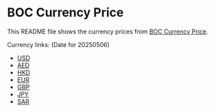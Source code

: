 # BOC Currency Price

This README file shows the currency prices from [BOC Currency Price](https://www.boc.cn/sourcedb/whpj/).

Currency links: (Date for 20250506)

- [USD](https://bocurrencyprice.techina.science/BOC_CURRENCY_PRICE/USD/20250506.json)
- [AED](https://bocurrencyprice.techina.science/BOC_CURRENCY_PRICE/AED/20250506.json)
- [HKD](https://bocurrencyprice.techina.science/BOC_CURRENCY_PRICE/HKD/20250506.json)
- [EUR](https://bocurrencyprice.techina.science/BOC_CURRENCY_PRICE/EUR/20250506.json)
- [GBP](https://bocurrencyprice.techina.science/BOC_CURRENCY_PRICE/GBP/20250506.json)
- [JPY](https://bocurrencyprice.techina.science/BOC_CURRENCY_PRICE/JPY/20250506.json)
- [SAR](https://bocurrencyprice.techina.science/BOC_CURRENCY_PRICE/SAR/20250506.json)
